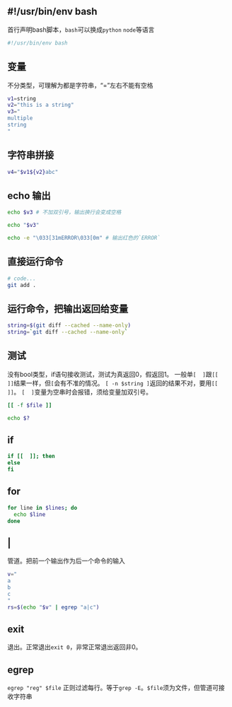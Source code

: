 ## #!/usr/bin/env bash
首行声明bash脚本，`bash`可以换成`python` `node`等语言
```bash
#!/usr/bin/env bash
```

## 变量
不分类型，可理解为都是字符串，“=”左右不能有空格
```bash
v1=string
v2="this is a string"
v3="
multiple
string
"
```

## 字符串拼接
```bash
v4="$v1${v2}abc"
```

## echo 输出
```bash
echo $v3 # 不加双引号，输出换行会变成空格
```
```bash
echo "$v3"
```
```bash
echo -e "\033[31mERROR\033[0m" # 输出红色的`ERROR`
```


## 直接运行命令
```bash
# code...
git add .

```

## 运行命令，把输出返回给变量
```bash
string=$(git diff --cached --name-only)
string=`git diff --cached --name-only`
```

## 测试
没有bool类型，if语句接收测试，测试为真返回0，假返回1。
一般单`[  ]`跟`[[  ]]`结果一样，但`[`会有不准的情况。
`[ -n $string ]`返回的结果不对，要用`[[  ]]`。
`[  ]`变量为空串时会报错，须给变量加双引号。
```bash
[[ -f $file ]]
```
```bash
echo $?
```

## if
```bash
if [[  ]]; then
else
fi
```

## for
```bash
for line in $lines; do
  echo $line
done
```

## |
管道。把前一个输出作为后一个命令的输入
```bash
v="
a
b
c
"
rs=$(echo "$v" | egrep "a|c")
```

## exit
退出。正常退出`exit 0`，非常正常退出返回非0。


## egrep
`egrep "reg" $file`
正则过滤每行。等于`grep -E`。`$file`须为文件，但管道可接收字符串







